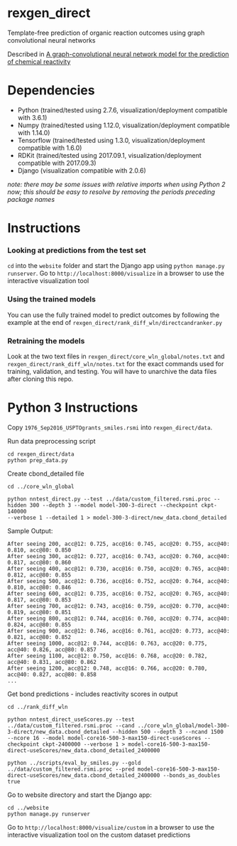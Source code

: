 # rexgen_direct
Template-free prediction of organic reaction outcomes using graph convolutional neural networks

Described in [A graph-convolutional neural network model for the prediction of chemical reactivity](https://pubs.rsc.org/en/content/articlelanding/2019/sc/c8sc04228d)

# Dependencies
- Python (trained/tested using 2.7.6, visualization/deployment compatible with 3.6.1)
- Numpy (trained/tested using 1.12.0, visualization/deployment compatible with 1.14.0)
- Tensorflow (trained/tested using 1.3.0, visualization/deployment compatible with 1.6.0)
- RDKit (trained/tested using 2017.09.1, visualization/deployment compatible with 2017.09.3)
- Django (visualization compatible with 2.0.6)

_note: there may be some issues with relative imports when using Python 2 now; this should be easy to resolve by removing the periods preceding package names_

# Instructions 


### Looking at predictions from the test set
```cd``` into the ```website``` folder and start the Django app using ```python manage.py runserver```. Go to ```http://localhost:8000/visualize``` in a browser to use the interactive visualization tool

### Using the trained models
You can use the fully trained model to predict outcomes by following the example at the end of ```rexgen_direct/rank_diff_wln/directcandranker.py```

### Retraining the models
Look at the two text files in ```rexgen_direct/core_wln_global/notes.txt``` and ```rexgen_direct/rank_diff_wln/notes.txt``` for the exact commands used for training, validation, and testing. You will have to unarchive the data files after cloning this repo.

# Python 3 Instructions
Copy ```1976_Sep2016_USPTOgrants_smiles.rsmi``` into ```rexgen_direct/data```.

Run data preprocessing script

    cd rexgen_direct/data
    python prep_data.py

Create cbond_detailed file

    cd ../core_wln_global

    python nntest_direct.py --test ../data/custom_filtered.rsmi.proc --hidden 300 --depth 3 --model model-300-3-direct --checkpoint ckpt-140000 
    --verbose 1 --detailed 1 > model-300-3-direct/new_data.cbond_detailed

Sample Output:

    After seeing 200, acc@12: 0.725, acc@16: 0.745, acc@20: 0.755, acc@40: 0.810, acc@80: 0.850
    After seeing 300, acc@12: 0.727, acc@16: 0.743, acc@20: 0.760, acc@40: 0.817, acc@80: 0.860
    After seeing 400, acc@12: 0.730, acc@16: 0.750, acc@20: 0.765, acc@40: 0.812, acc@80: 0.855
    After seeing 500, acc@12: 0.736, acc@16: 0.752, acc@20: 0.764, acc@40: 0.810, acc@80: 0.846
    After seeing 600, acc@12: 0.735, acc@16: 0.752, acc@20: 0.765, acc@40: 0.817, acc@80: 0.853
    After seeing 700, acc@12: 0.743, acc@16: 0.759, acc@20: 0.770, acc@40: 0.819, acc@80: 0.851
    After seeing 800, acc@12: 0.744, acc@16: 0.760, acc@20: 0.774, acc@40: 0.824, acc@80: 0.855
    After seeing 900, acc@12: 0.746, acc@16: 0.761, acc@20: 0.773, acc@40: 0.821, acc@80: 0.852
    After seeing 1000, acc@12: 0.744, acc@16: 0.763, acc@20: 0.775, acc@40: 0.826, acc@80: 0.857
    After seeing 1100, acc@12: 0.750, acc@16: 0.768, acc@20: 0.782, acc@40: 0.831, acc@80: 0.862
    After seeing 1200, acc@12: 0.748, acc@16: 0.766, acc@20: 0.780, acc@40: 0.827, acc@80: 0.858
    ...

Get bond predictions - includes reactivity scores in output

    cd ../rank_diff_wln

    python nntest_direct_useScores.py --test ../data/custom_filtered.rsmi.proc --cand ../core_wln_global/model-300-3-direct/new_data.cbond_detailed --hidden 500 --depth 3 --ncand 1500   --ncore 16 --model model-core16-500-3-max150-direct-useScores --checkpoint ckpt-2400000 --verbose 1 > model-core16-500-3-max150-direct-useScores/new_data.cbond_detailed_2400000
    
    python ../scripts/eval_by_smiles.py --gold ../data/custom_filtered.rsmi.proc --pred model-core16-500-3-max150-direct-useScores/new_data.cbond_detailed_2400000 --bonds_as_doubles true

Go to website directory and start the Django app:

    cd ../website
    python manage.py runserver


Go to ```http://localhost:8000/visualize/custom``` in a browser to use the interactive visualization tool on the custom dataset predictions
